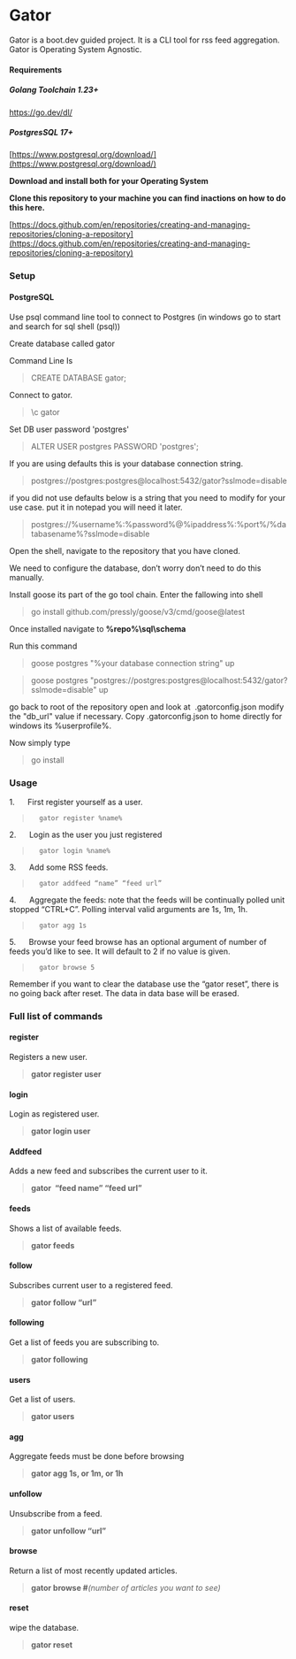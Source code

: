 # Gator

Gator is a boot.dev guided project. It is a CLI tool for rss feed aggregation. Gator is Operating System Agnostic.

#### Requirements

##### Golang Toolchain 1.23+

https://go.dev/dl/

##### PostgresSQL 17+

[https://www.postgresql.org/download/](https://www.postgresql.org/download/)

**Download and install both for your Operating System**

**Clone this repository to your machine you can find inactions on how to do this here.**

[https://docs.github.com/en/repositories/creating-and-managing-repositories/cloning-a-repository](https://docs.github.com/en/repositories/creating-and-managing-repositories/cloning-a-repository)



### **Setup**


#### **PostgreSQL**

Use psql command line tool to connect to Postgres (in windows go to start and search for sql shell (psql))

Create database called gator

Command Line Is

>CREATE DATABASE gator;

Connect to gator.

>\c gator

Set DB user password 'postgres'

>ALTER USER postgres PASSWORD 'postgres';

If you are using defaults this is your database connection string.

>postgres://postgres:postgres@localhost:5432/gator?sslmode=disable

if you did not use defaults below is a string that you need to modify for your use case. put it in notepad you will need it later.

>postgres://%username%:%password%@%ipaddress%:%port%/%databasename%?sslmode=disable

Open the shell, navigate to the repository that you have cloned.

We need to configure the database, don’t worry don’t need to do this manually.

Install goose its part of the go tool chain. Enter the fallowing into shell 

>go install github.com/pressly/goose/v3/cmd/goose@latest

Once installed navigate to **%repo%\sql\schema**

Run this command

>goose postgres "%your database connection string" up

>goose postgres "postgres://postgres:postgres@localhost:5432/gator?sslmode=disable" up

go back to root of the repository open and look at  .gatorconfig.json modify the "db_url" value if necessary. Copy .gatorconfig.json to home directly for windows its %userprofile%.

Now simply type 

>go install




### Usage

1.      First register yourself as a user.
>		gator register %name%

2.      Login as the user you just registered
>		gator login %name%

3.      Add some RSS feeds.
>		gator addfeed “name” “feed url”

4.      Aggregate the feeds: note that the feeds will be continually polled unit stopped “CTRL+C”. Polling interval valid arguments are 1s, 1m, 1h.
> 		gator agg 1s

5.      Browse your feed browse has an optional argument of number of feeds you’d like to see. It will default to 2 if no value is given.
> 		gator browse 5

Remember if you want to clear the database use the “gator reset”, there is no going back after reset. The data in data base will be erased.




### **Full list of commands**


#### **register**

Registers a new user.
>**gator register user**


#### **login**

Login as registered user.
>**gator login user**


#### **Addfeed**

Adds a new feed and subscribes the current user to it.
>**gator  “feed name” “feed url”**


#### **feeds**

Shows a list of available feeds.
>**gator feeds**


#### **follow**

Subscribes current user to a registered feed.
>**gator follow “url”**


#### **following**

Get a list of feeds you are subscribing to.
>**gator following**


#### **users**

Get a list of users.
>**gator users**


#### **agg**

Aggregate feeds must be done before browsing
>**gator agg 1s, or 1m, or 1h**


#### **unfollow**

Unsubscribe from a feed.
>**gator unfollow “url”**


#### **browse**

Return a list of most recently updated articles.
> **gator browse #***(number of articles you want to see)*


#### **reset**

wipe the database.
>**gator reset**


